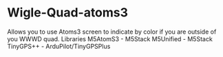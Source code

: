 # Wigle-Quad-atoms3
Allows you to use Atoms3 screen to indicate by color if you are outside of you WWWD quad.
Libraries
M5AtomS3	- M5Stack
M5Unified	- M5Stack
TinyGPS++	- ArduPilot/TinyGPSPlus
